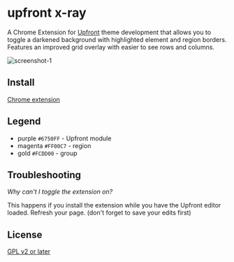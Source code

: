 # upfront x-ray

A Chrome Extension for [Upfront](https://premium.wpmudev.org/blog/introducing-upfront/) theme development that allows you to toggle a darkened background with highlighted element and region borders. Features an improved grid overlay with easier to see rows and columns.

![screenshot-1](https://cloud.githubusercontent.com/assets/6676674/13720326/9276c98a-e7d3-11e5-9dab-779fd3c1535e.png)

## Install

[Chrome extension](https://chrome.google.com/webstore/detail/upfront-x-ray/ffbcjeconbomjemdfonepohgkimbknga)

## Legend

+ purple `#6750FF` - Upfront module
+ magenta `#FF00C7` - region
+ gold `#FCDD00` - group

## Troubleshooting

*Why can't I toggle the extension on?*

This happens if you install the extension while you have the Upfront editor loaded. Refresh your page. (don't forget to save your edits first)

## License

[GPL v2 or later](LICENSE)
